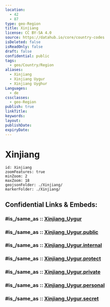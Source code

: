 ```yaml
---
location:
  - 42
  - 87
type: geo-Region
title: Xinjiang
license: CC BY-SA 4.0
source: https://datahub.io/core/country-codes
isDeleted: false
isReadOnly: false
draft: false
confidential: public
tags:
  - geo/Country/Region
aliases:
  - Xinjiang
  - Xinjiang Uygur
  - Xinjiang Uyghur
Languages:
  - de
cssclasses:
  - geo-Region
publish: true
linkTitle:
keywords:
layout:
publishDate:
expiryDate:
---
```


# Xinjiang

```leaflet
id: Xinjiang
zoomFeatures: true 
minZoom: 2 
maxZoom: 18
geojsonFolder: ./Xinjiang/
markerFolder: ./Xinjiang/
```


## Confidential Links & Embeds: 

### #is_/same_as :: [Xinjiang_Uygur](/_Standards/Earth/Continent/Asia/Asia~East/China/provinces~China/Xinjiang_Uygur.md) 

### #is_/same_as :: [Xinjiang_Uygur.public](/_public/Earth/Continent/Asia/Asia~East/China/provinces~China/Xinjiang_Uygur.public.md) 

### #is_/same_as :: [Xinjiang_Uygur.internal](/_internal/Earth/Continent/Asia/Asia~East/China/provinces~China/Xinjiang_Uygur.internal.md) 

### #is_/same_as :: [Xinjiang_Uygur.protect](/_protect/Earth/Continent/Asia/Asia~East/China/provinces~China/Xinjiang_Uygur.protect.md) 

### #is_/same_as :: [Xinjiang_Uygur.private](/_private/Earth/Continent/Asia/Asia~East/China/provinces~China/Xinjiang_Uygur.private.md) 

### #is_/same_as :: [Xinjiang_Uygur.personal](/_personal/Earth/Continent/Asia/Asia~East/China/provinces~China/Xinjiang_Uygur.personal.md) 

### #is_/same_as :: [Xinjiang_Uygur.secret](/_secret/Earth/Continent/Asia/Asia~East/China/provinces~China/Xinjiang_Uygur.secret.md)

